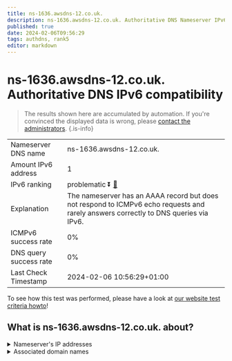 ```yaml
---
title: ns-1636.awsdns-12.co.uk.
description: ns-1636.awsdns-12.co.uk. Authoritative DNS Nameserver IPv6 compatibility
published: true
date: 2024-02-06T09:56:29
tags: authdns, rank5
editor: markdown
---
```


# ns-1636.awsdns-12.co.uk. Authoritative DNS IPv6 compatibility

> The results shown here are accumulated by automation. If you're convinced the displayed data is wrong, please [contact the administrators](/howto/chat). 
{.is-info}




|   |   |
| - | - |
| Nameserver DNS name | ns-1636.awsdns-12.co.uk.
| Amount IPv6 address | 1
| IPv6 ranking | problematic :arrow_double_down: [🔗](/howto/ranking) |
| Explanation | The nameserver has an AAAA record but does not respond to ICMPv6 echo requests and rarely answers correctly to DNS queries via IPv6. |
| ICMPv6 success rate | 0%|
| DNS query success rate | 0% |
| Last Check Timestamp | 2024-02-06 10:56:29+01:00 |

To see how this test was performed, please have a look at [our website test criteria howto](/howto/testcriteria/authdns)!


## What is ns-1636.awsdns-12.co.uk. about?




<details>
<summary>Nameserver's IP addresses</summary>

2600:9000:5306:6400::1

</details>



<details>
<summary>Associated domain names</summary>

www.mongodb.com

</details>
